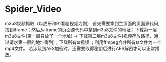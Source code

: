 # Spider_Video
m3u8视频抓取（以虎牙和91看剧视频为例）
首先需要拿到主页面的页面源代码, 找到iframe；然后从iframe的页面源代码中拿到m3u8文件的地址；下载第一层m3u8文件(第一层只放了一个地址) -> 下载第二层m3u8文件(视频存放路径，通过请求第一层的地址得到)；下载所有ts视频 ；利用ffmpeg合并所有ts文件为一个mp4文件。
若涉及到AES加密时，还需要取得秘钥后进行AES解密才可以正常播放。
